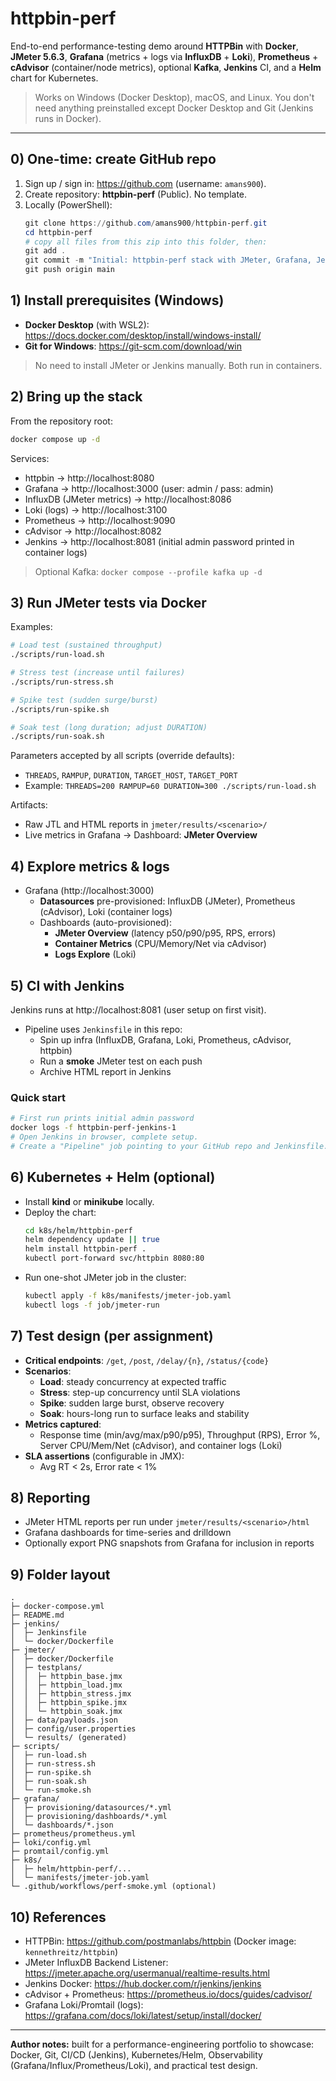 # httpbin-perf

End-to-end performance-testing demo around **HTTPBin** with **Docker**, **JMeter 5.6.3**, **Grafana** (metrics + logs via **InfluxDB** + **Loki**), **Prometheus** + **cAdvisor** (container/node metrics), optional **Kafka**, **Jenkins** CI, and a **Helm** chart for Kubernetes.

> Works on Windows (Docker Desktop), macOS, and Linux. You don't need anything preinstalled except Docker Desktop and Git (Jenkins runs in Docker).

---

## 0) One-time: create GitHub repo

1. Sign up / sign in: https://github.com (username: `amans900`).
2. Create repository: **httpbin-perf** (Public). No template.
3. Locally (PowerShell):
   ```powershell
   git clone https://github.com/amans900/httpbin-perf.git
   cd httpbin-perf
   # copy all files from this zip into this folder, then:
   git add .
   git commit -m "Initial: httpbin-perf stack with JMeter, Grafana, Jenkins, Helm"
   git push origin main
   ```

## 1) Install prerequisites (Windows)

- **Docker Desktop** (with WSL2): https://docs.docker.com/desktop/install/windows-install/
- **Git for Windows**: https://git-scm.com/download/win

> No need to install JMeter or Jenkins manually. Both run in containers.

## 2) Bring up the stack

From the repository root:

```bash
docker compose up -d
```

Services:
- httpbin → http://localhost:8080
- Grafana → http://localhost:3000  (user: admin / pass: admin)
- InfluxDB (JMeter metrics) → http://localhost:8086
- Loki (logs) → http://localhost:3100
- Prometheus → http://localhost:9090
- cAdvisor → http://localhost:8082
- Jenkins → http://localhost:8081  (initial admin password printed in container logs)

> Optional Kafka: `docker compose --profile kafka up -d`

## 3) Run JMeter tests via Docker

Examples:

```bash
# Load test (sustained throughput)
./scripts/run-load.sh

# Stress test (increase until failures)
./scripts/run-stress.sh

# Spike test (sudden surge/burst)
./scripts/run-spike.sh

# Soak test (long duration; adjust DURATION)
./scripts/run-soak.sh
```

Parameters accepted by all scripts (override defaults):
- `THREADS`, `RAMPUP`, `DURATION`, `TARGET_HOST`, `TARGET_PORT`
- Example: `THREADS=200 RAMPUP=60 DURATION=300 ./scripts/run-load.sh`

Artifacts:
- Raw JTL and HTML reports in `jmeter/results/<scenario>/`
- Live metrics in Grafana → Dashboard: **JMeter Overview**

## 4) Explore metrics & logs

- Grafana (http://localhost:3000)
  - **Datasources** pre-provisioned: InfluxDB (JMeter), Prometheus (cAdvisor), Loki (container logs)
  - Dashboards (auto-provisioned):
    - **JMeter Overview** (latency p50/p90/p95, RPS, errors)
    - **Container Metrics** (CPU/Memory/Net via cAdvisor)
    - **Logs Explore** (Loki)

## 5) CI with Jenkins

Jenkins runs at http://localhost:8081 (user setup on first visit).
- Pipeline uses `Jenkinsfile` in this repo:
  - Spin up infra (InfluxDB, Grafana, Loki, Prometheus, cAdvisor, httpbin)
  - Run a **smoke** JMeter test on each push
  - Archive HTML report in Jenkins

### Quick start
```bash
# First run prints initial admin password
docker logs -f httpbin-perf-jenkins-1
# Open Jenkins in browser, complete setup.
# Create a "Pipeline" job pointing to your GitHub repo and Jenkinsfile.
```

## 6) Kubernetes + Helm (optional)

- Install **kind** or **minikube** locally.
- Deploy the chart:
  ```bash
  cd k8s/helm/httpbin-perf
  helm dependency update || true
  helm install httpbin-perf .
  kubectl port-forward svc/httpbin 8080:80
  ```
- Run one-shot JMeter job in the cluster:
  ```bash
  kubectl apply -f k8s/manifests/jmeter-job.yaml
  kubectl logs -f job/jmeter-run
  ```

## 7) Test design (per assignment)

- **Critical endpoints**: `/get`, `/post`, `/delay/{n}`, `/status/{code}`
- **Scenarios**:
  - **Load**: steady concurrency at expected traffic
  - **Stress**: step-up concurrency until SLA violations
  - **Spike**: sudden large burst, observe recovery
  - **Soak**: hours-long run to surface leaks and stability
- **Metrics captured**:
  - Response time (min/avg/max/p90/p95), Throughput (RPS), Error %, Server CPU/Mem/Net (cAdvisor), and container logs (Loki)
- **SLA assertions** (configurable in JMX):
  - Avg RT < 2s, Error rate < 1%

## 8) Reporting

- JMeter HTML reports per run under `jmeter/results/<scenario>/html`
- Grafana dashboards for time-series and drilldown
- Optionally export PNG snapshots from Grafana for inclusion in reports

## 9) Folder layout

```
.
├─ docker-compose.yml
├─ README.md
├─ jenkins/
│  ├─ Jenkinsfile
│  └─ docker/Dockerfile
├─ jmeter/
│  ├─ docker/Dockerfile
│  ├─ testplans/
│  │  ├─ httpbin_base.jmx
│  │  ├─ httpbin_load.jmx
│  │  ├─ httpbin_stress.jmx
│  │  ├─ httpbin_spike.jmx
│  │  └─ httpbin_soak.jmx
│  ├─ data/payloads.json
│  ├─ config/user.properties
│  └─ results/ (generated)
├─ scripts/
│  ├─ run-load.sh
│  ├─ run-stress.sh
│  ├─ run-spike.sh
│  ├─ run-soak.sh
│  └─ run-smoke.sh
├─ grafana/
│  ├─ provisioning/datasources/*.yml
│  ├─ provisioning/dashboards/*.yml
│  └─ dashboards/*.json
├─ prometheus/prometheus.yml
├─ loki/config.yml
├─ promtail/config.yml
├─ k8s/
│  ├─ helm/httpbin-perf/...
│  └─ manifests/jmeter-job.yaml
└─ .github/workflows/perf-smoke.yml (optional)
```

## 10) References

- HTTPBin: https://github.com/postmanlabs/httpbin  (Docker image: `kennethreitz/httpbin`)
- JMeter InfluxDB Backend Listener: https://jmeter.apache.org/usermanual/realtime-results.html
- Jenkins Docker: https://hub.docker.com/r/jenkins/jenkins
- cAdvisor + Prometheus: https://prometheus.io/docs/guides/cadvisor/
- Grafana Loki/Promtail (logs): https://grafana.com/docs/loki/latest/setup/install/docker/

---

**Author notes:** built for a performance-engineering portfolio to showcase: Docker, Git, CI/CD (Jenkins), Kubernetes/Helm, Observability (Grafana/Influx/Prometheus/Loki), and practical test design.
